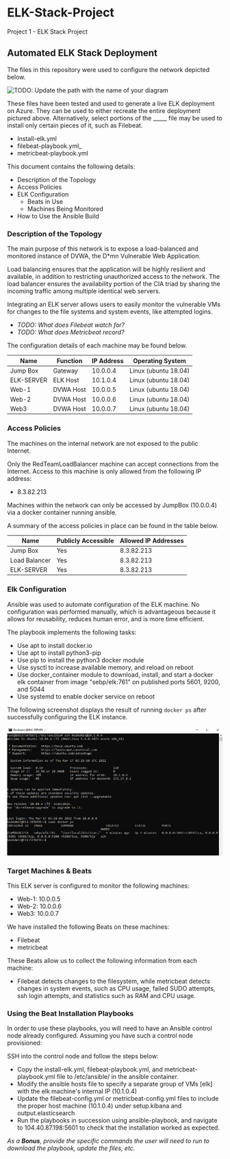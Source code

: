 # ELK-Stack-Project
Project 1 - ELK Stack Project

## Automated ELK Stack Deployment

The files in this repository were used to configure the network depicted below.

![TODO: Update the path with the name of your diagram](Images/diagram_filename.png)

These files have been tested and used to generate a live ELK deployment on Azure. They can be used to either recreate the entire deployment pictured above. Alternatively, select portions of the _____ file may be used to install only certain pieces of it, such as Filebeat.

  - Install-elk.yml
  - filebeat-playbook.yml_
  - metricbeat-playbook.yml

This document contains the following details:
- Description of the Topology
- Access Policies
- ELK Configuration
  - Beats in Use
  - Machines Being Monitored
- How to Use the Ansible Build


### Description of the Topology

The main purpose of this network is to expose a load-balanced and monitored instance of DVWA, the D*mn Vulnerable Web Application.

Load balancing ensures that the application will be highly resilient and available, in addition to restricting unauthorized access to the network.
The load balancer ensures the availability portion of the CIA triad by sharing the incoming traffic among multiple identical web servers.

Integrating an ELK server allows users to easily monitor the vulnerable VMs for changes to the file systems and system events, like attempted logins.
- _TODO: What does Filebeat watch for?_
- _TODO: What does Metricbeat record?_

The configuration details of each machine may be found below.


| Name      | Function | IP Address | Operating System    |
|-----------|----------|------------|---------------------|
| Jump Box  | Gateway  | 10.0.0.4   | Linux (ubuntu 18.04)|
| ELK-SERVER| ELK Host | 10.1.0.4   | Linux (ubuntu 18.04)|
| Web-1     | DVWA Host| 10.0.0.5   | Linux (ubuntu 18.04)|
| Web-2     | DVWA Host| 10.0.0.6   | Linux (ubuntu 18.04)|
| Web3      | DVWA Host| 10.0.0.7   | Linux (ubuntu 18.04)|
### Access Policies

The machines on the internal network are not exposed to the public Internet.

Only the RedTeamLoadBalancer machine can accept connections from the Internet. Access to this machine is only allowed from the following IP address:
- 8.3.82.213

Machines within the network can only be accessed by JumpBox (10.0.0.4) via a docker container running ansible.

A summary of the access policies in place can be found in the table below.

| Name          | Publicly Accessible | Allowed IP Addresses |
|---------------|---------------------|----------------------|
| Jump Box      | Yes                 |   8.3.82.213         |
| Load Balancer | Yes                 |   8.3.82.213         |
| ELK-SERVER    | Yes                 |   8.3.82.213         |

### Elk Configuration

Ansible was used to automate configuration of the ELK machine. No configuration was performed manually, which is advantageous because it allows for reusability, reduces human error, and is more time efficient.

The playbook implements the following tasks:
- Use apt to install docker.io
- Use apt to install python3-pip
- Use pip to install the python3 docker module
- Use sysctl to increase available memory, and reload on reboot
- Use docker_container module to download, install, and start a docker elk container from image "sebp/elk:761" on published ports 5601, 9200, and 5044
- Use systemd to enable docker service on reboot

The following screenshot displays the result of running `docker ps` after successfully configuring the ELK instance.

![Alt text](/images/Day1_Step3_check_elk_running.png?raw=true "Optional Title")

### Target Machines & Beats
This ELK server is configured to monitor the following machines:
- Web-1: 10.0.0.5
- Web-2: 10.0.0.6
- Web3: 10.0.0.7

We have installed the following Beats on these machines:
- Filebeat
- metricbeat

These Beats allow us to collect the following information from each machine:
- Filebeat detects changes to the filesystem, while metricbeat detects changes in system events, such as CPU usage, failed SUDO attempts, ssh login attempts, and statistics such as RAM and CPU usage.

### Using the Beat Installation Playbooks
In order to use these playbooks, you will need to have an Ansible control node already configured. Assuming you have such a control node provisioned:

SSH into the control node and follow the steps below:
- Copy the install-elk.yml, filebeat-playbook.yml, and metricbeat-playbook.yml file to /etc/ansible/ in the ansible container.
- Modify the ansible hosts file to specify a separate group of VMs [elk] with the elk machine's internal IP (10.1.0.4)
- Update the filebeat-config.yml or metricbeat-config.yml files to include the proper host machine (10.1.0.4) under setup.kibana and output.elasticsearch 
- Run the playbooks in succession using ansible-playbook, and navigate to 104.40.87.198:5601 to check that the installation worked as expected.


_As a **Bonus**, provide the specific commands the user will need to run to download the playbook, update the files, etc._


